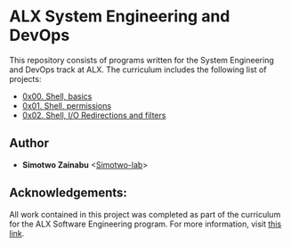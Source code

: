 # ALX System Engineering and DevOps 

This repository consists of programs written for the System Engineering and DevOps
track at ALX.  The curriculum includes the following list of projects:

* [0x00. Shell, basics](./0x00-shell_basics)
* [0x01. Shell, permissions](./0x01-shell_permissions)
* [0x02. Shell, I/O Redirections and filters](./0x02-shell_redirections)

## Author

* __Simotwo Zainabu__ <[Simotwo-lab](https://github.com/Simotwo-lab)>

## Acknowledgements:

All work contained in this project was completed as part of the curriculum for
the ALX Software Engineering program. For more information, visit
[this link](https://www.alxafrica.com/).

